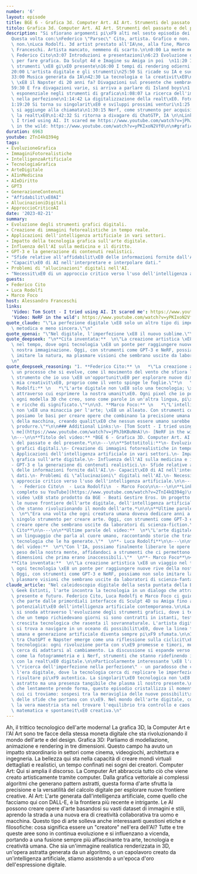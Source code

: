 ```yaml
---
number: '6'
layout: episode
title: BGE 6 - Grafica 3d. Computer Art. AI Art. Strumenti del passato e del presente.
titolo: Grafica 3d. Computer Art. AI Art. Strumenti del passato e del presente.
description: "Si sfiorano argomenti pi\xF9 alti nel sesto episodio dei geek estinti.\n\
  Questa volta con:\nFederico \"Parsec\" Cito, artista. Grafico e non. Digitale e\
  \ non.\nLuca Rodolfi. 3d artist prestato all'IA\ne, alla fine, Marco Foco.\nAlessandro\
  \ Franceschi. Artista mancato, nemmeno di scarto.\n\n0:00 La mente mente WIP di\
  \ Federico Cito\n3:07 Introduzioni e presentazioni\n6:23 Evoluzione degli strumenti\
  \ per fare grafica. Da Sculpt 4d e Imagine su Amiga in poi  \n11:20 Il futuro degli\
  \ strumenti \xE8 gi\xE0 presente\n16:00 I tempi di rendering odierni e quelli passati\n\
  20:00 L'artista digitale e gli strumenti\n25:50 Si ricade su IA e suoi usi e abusi\n\
  33:00 Musica generata da IA\n42:30 La tecnologia e la creativit\xE0\n51:10 ChatGPT\
  \ \xE8 il Napster di 20 anni fa? Divagazioni sul presente che sembrava futuro\n\
  59:30 E fra divagazioni varie, si arriva a parlare di Island boys\n1:03:30 La crescita\
  \ esponenziale negli strumenti di grafica\n1:08:07 La ricerca dell'imperfezione\
  \ nella perfezione\n1:14:42 La digitalizzazione della realt\xE0. Fotogrammetria.\n\
  1:19:20 Si torna su singolarit\xE0 e sviluppi prossimi venturi\n1:25:39 Marco Foco\
  \ si aggiunge alla chiamata\n1:30:15 Nerf, come strumento per acquisire e riprodurre\
  \ la realt\xE0\n1:42:32 Si ritorna a divagare di ChatGTP, IA \n\nLinks:\nTom Scott:\
  \ I tried using AI. It scared me https://www.youtube.com/watch?v=jPhJbKBuNnA\nNeRF\
  \ in the wild: https://www.youtube.com/watch?v=yPKIxoN2Vf0\n\n#grafica3d #3d #computerart"
duration: 6963
youtube: 2TnI4kQ394g
tags:
- EvoluzioneGrafica
- ImmaginiFotorealistiche
- IntelligenzaArtificiale
- TecnologiaGrafica
- ArteDigitale
- AIinMedicina
- AIeDiritto
- GPT3
- GenerazioneContenuti
- "Affidabilit\xE0AI"
- AllucinazioniDigitali
- ApproccioCriticoAI
date: '2023-02-21'
summary:
- Evoluzione degli strumenti grafici digitali.
- Creazione di immagini fotorealistiche in tempo reale.
- Applicazioni dell'intelligenza artificiale in vari settori.
- Impatto della tecnologia grafica sull'arte digitale.
- Influenza dell'AI sulla medicina e il diritto.
- GPT-3 e la generazione di contenuti realistici.
- "Sfide relative all'affidabilit\xE0 delle informazioni fornite dall'AI."
- "Capacit\xE0 di AI nell'interpretare e interpolare dati."
- Problemi di "allucinazioni" digitali nell'AI.
- "Necessit\xE0 di un approccio critico verso l'uso dell'intelligenza artificiale."
guests:
- Federico Cito
- Luca Rodolfi
- Marco Foco
host: Alessandro Franceschi
links:
  'Video: Tom Scott - I tried using AI. It scared me': https://www.youtube.com/watch?v=jPhJbKBuNnA
  'Video: NeRF in the wild': https://www.youtube.com/watch?v=yPKIxoN2Vf0
quote_claude: "\"La perfezione digitale \xE8 solo un altro tipo di imperfezione, pi\xF9\
  \ metodica e meno sincera.\"\n"
quote_openai: "\"Nel digitale, l'imperfezione \xE8 il nuovo sublime.\"\n"
quote_deepseek: "\n**Cita inventata:**  \n\"La creazione artistica \xE8 un viaggio\
  \ nel tempo, dove ogni tecnologia \xE8 un ponte per raggiungere nuove rive della\
  \ nostra immaginazione. Oggi, con strumenti come GPT-3 e NeRF, possiamo non solo\
  \ imitare la natura, ma plasmare visioni che sembrano uscite da laboratori di scienza-fantastica.\"\
  \n"
quote_deepseek_reasoning: "1. **Federico Cito:** \n   *\"La creazione artistica \xE8\
  \ un processo che si evolve, come il movimento del vento che sfiora le cose. Ogni\
  \ strumento che io uso \xE8 un'opportunit\xE0 per esplorare nuove dimensioni della\
  \ mia creativit\xE0, proprio come il vento spinge le foglie.\"*\n   \n2. **Luca\
  \ Rodolfi:** \n   *\"L'arte digitale non \xE8 solo una tecnologia; \xE8 un linguaggio\
  \ attraverso cui esprimere la nostra umanit\xE0. Ogni pixel che io posso dipingere,\
  \ ogni modella 3D che creo, sono come parole in un'altra lingua, pi\xF9 potenti\
  \ e ricche di significato.\"*\n\n3. **Marco Foco:** \n   *\"L'intelligenza artificiale\
  \ non \xE8 una minaccia per l'arte; \xE8 un alleato. Con strumenti come ChatGPT\
  \ posiamo le basi per creare opere che combinano la precisione umana con la potenza\
  \ della macchina, creando qualit\xE0 che nessun essere umano sarebbe in grado di\
  \ produrre.\"*\n\n### Additional Links:\n- [Tom Scott - I tried using AI. It scared\
  \ me](https://www.youtube.com/watch?v=jPhJbKBuNnA)\n- [NeRF in the wild](https://www.youtube.com/watch?v=yPKIxoN2Vf0)\n\
  \n---\n\n**Titolo del video:** *BGE 6 - Grafica 3D. Computer Art. AI Art. Strumenti\
  \ del passato e del presente.*\n\n---\n\n**Sottotitoli:**\n- Evoluzione degli strumenti\
  \ grafici digitali.\n- Creazione di immagini fotorealistiche in tempo reale.\n-\
  \ Applicazioni dell'intelligenza artificiale in vari settori.\n- Impatto della tecnologia\
  \ grafica sull'arte digitale.\n- Influenza dell'AI sulla medicina e il diritto.\n\
  - GPT-3 e la generazione di contenuti realistici.\n- Sfide relative all'affidabilit\xE0\
  \ delle informazioni fornite dall'AI.\n- Capacit\xE0 di AI nell'interpretare e interpolare\
  \ dati.\n- Problemi di \"allucinazioni\" digitali nell'AI.\n- Necessit\xE0 di un\
  \ approccio critico verso l'uso dell'intelligenza artificiale.\n\n---\n\n**Guests:**\n\
  \  - Federico Cito\n  - Luca Rodolfi\n  - Marco Foco\n\n---\n\n**Link:** [Video\
  \ completo su YouTube](https://www.youtube.com/watch?v=2TnI4kQ394g)\n\n---\n\n*Questo\
  \ video \xE8 stato prodotto da BGE - Beati Gestire Eros. Un progetto che esplora\
  \ le nuove frontiere dell'arte digitale, dell'intelligenza artificiale e delle tecnologie\
  \ che stanno rivoluzionando il mondo dell'arte.*\n\n\n**Ultime parole del video:**\
  \  \n*\"Era una volta che ogni creatura umana doveva dedicare anni a imparare un\
  \ singolo strumento per creare arte. Oggi, con strumenti come GPT-3 e NeRF, possiamo\
  \ creare opere che sembrano uscite da laboratori di scienza-fiction.\"*  \n**- Federico\
  \ Cito**\n\n---\n\n**Ultime parole del video:**  \n*\"L'arte digitale \xE8 diventata\
  \ un linguaggio che parla al cuore umano, raccontando storie che trascendono la\
  \ tecnologia che le ha generate.\"*  \n**- Luca Rodolfi**\n\n---\n\n**Ultime parole\
  \ del video:**  \n*\"Con l'IA, possiamo finalmente liberare le opere d'arte dal\
  \ peso della nostra mente, affidandoci a strumenti che ci permettono di esplorare\
  \ dimensioni che prima erano inaccessibili.\"*  \n**- Marco Foco**\n</think>\n\n\
  **Cita inventata:**  \n\"La creazione artistica \xE8 un viaggio nel tempo, dove\
  \ ogni tecnologia \xE8 un ponte per raggiungere nuove rive della nostra immaginazione.\
  \ Oggi, con strumenti come GPT-3 e NeRF, possiamo non solo imitare la natura, ma\
  \ plasmare visioni che sembrano uscite da laboratori di scienza-fantastica.\"\n"
claude_article: "Nel caleidoscopio digitale della sesta puntata della Brigata dei\
  \ Geek Estinti, l'arte incontra la tecnologia in un dialogo che attraversa passato,\
  \ presente e futuro. Federico Cito, Luca Rodolfi e Marco Foco ci guidano in un viaggio\
  \ che parte dalle primordiali interfacce di Sculpt 4D su Amiga fino alle vertiginose\
  \ potenzialit\xE0 dell'intelligenza artificiale contemporanea.\n\nLa conversazione\
  \ si snoda attraverso l'evoluzione degli strumenti grafici, dove i tempi di rendering\
  \ che un tempo richiedevano giorni si sono contratti in istanti, testimoniando una\
  \ crescita tecnologica che rasenta il sovrannaturale. L'artista digitale moderno\
  \ si trova a navigare in un oceano di possibilit\xE0, dove la linea tra creazione\
  \ umana e generazione artificiale diventa sempre pi\xF9 sfumata.\n\nIl parallelo\
  \ tra ChatGPT e Napster emerge come una riflessione sulla ciclicit\xE0 della storia\
  \ tecnologica: ogni rivoluzione porta con s\xE9 promesse e timori, mentre la societ\xE0\
  \ cerca di adattarsi al cambiamento. La discussione si espande verso territori inesplorati\
  \ come la fotogrammetria e i Nerf, strumenti che stanno ridefinendo il nostro rapporto\
  \ con la realt\xE0 digitale.\n\nParticolarmente interessante \xE8 l'analisi della\
  \ \"ricerca dell'imperfezione nella perfezione\" - un paradosso che caratterizza\
  \ l'era digitale, dove la tecnologia cerca di replicare le imperfezioni umane per\
  \ risultare pi\xF9 autentica. La singolarit\xE0 tecnologica non \xE8 pi\xF9 un concetto\
  \ astratto ma una presenza tangibile che plasma il nostro presente.\n\nCome un render\
  \ che lentamente prende forma, questo episodio cristallizza il momento storico in\
  \ cui ci troviamo: sospesi tra la meraviglia delle nuove possibilit\xE0 e la consapevolezza\
  \ delle sfide che portano con s\xE9. Nel mondo dell'arte digitale, come nella vita,\
  \ la vera maestria sta nel trovare l'equilibrio tra controllo e caos, tra precisione\
  \ matematica e spontaneit\xE0 creativa.\n"
---
```

Ah, il trittico tecnologico dell'arte moderna! La grafica 3D, la Computer Art e l'AI Art sono tre facce della stessa moneta digitale che sta rivoluzionando il mondo dell'arte e del design.
Grafica 3D: Parliamo di modellazione, animazione e rendering in tre dimensioni. Questo campo ha avuto un impatto straordinario in settori come cinema, videogiochi, architettura e ingegneria. La bellezza qui sta nella capacità di creare mondi virtuali dettagliati e realistici, un tempo confinati nei sogni dei creatori.
Computer Art: Qui si amplia il discorso. La Computer Art abbraccia tutto ciò che viene creato artisticamente tramite computer. Dalla grafica vettoriale ai complessi algoritmi che generano pattern astratti, questa forma d'arte sfrutta la precisione e la versatilità del calcolo digitale per esplorare nuove frontiere creative.
AI Art: L'arte generata dall'intelligenza artificiale, come quello che facciamo qui con DALL-E, è la frontiera più recente e intrigante. Le AI possono creare opere d'arte basandosi su vasti dataset di immagini e stili, aprendo la strada a una nuova era di creatività collaborativa tra uomo e macchina. Questo tipo di arte solleva anche interessanti questioni etiche e filosofiche: cosa significa essere un "creatore" nell'era dell'AI?
Tutte e tre queste aree sono in continua evoluzione e si influenzano a vicenda, portando a una fusione sempre più affascinante tra arte, tecnologia e creatività umana. Che sia un'immagine realistica renderizzata in 3D, un'opera astratta generata da un algoritmo, o un capolavoro creato da un'intelligenza artificiale, stiamo assistendo a un'epoca d'oro dell'espressione digitale.
